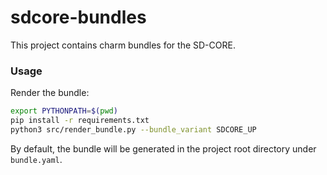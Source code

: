 # sdcore-bundles

This project contains charm bundles for the SD-CORE.

### Usage

Render the bundle:

```bash
export PYTHONPATH=$(pwd)
pip install -r requirements.txt
python3 src/render_bundle.py --bundle_variant SDCORE_UP
```

By default, the bundle will be generated in the project root directory under `bundle.yaml`.
